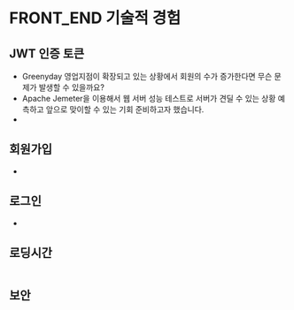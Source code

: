 # FRONT_END 기술적 경험

## JWT 인증 토큰
- Greenyday 영업지점이 확장되고 있는 상황에서 회원의 수가 증가한다면 무슨 문제가 발생할 수 있을까요?
- Apache Jemeter을 이용해서 웹 서버 성능 테스트로 서버가 견딜 수 있는 상황 예측하고 앞으로 맞이할 수 있는 기회 준비하고자 했습니다.
- 

## 회원가입 
-

## 로그인
-



## 로딩시간
>```
> 
>```


## 보안
>```
> 
>```